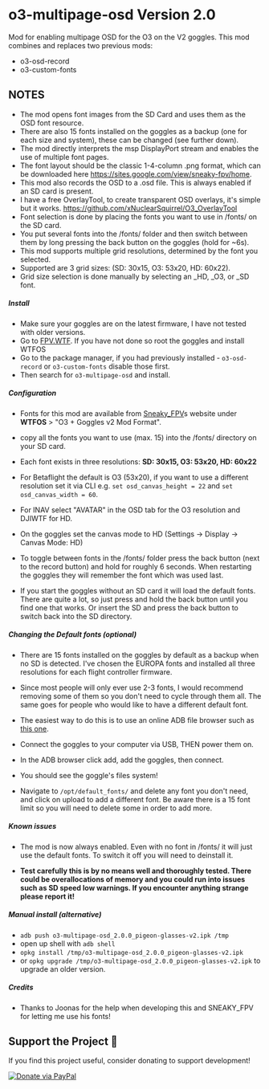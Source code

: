 # o3-multipage-osd Version 2.0
Mod for enabling multipage OSD for the O3 on the V2 goggles.
This mod combines and replaces two previous mods:
- o3-osd-record
- o3-custom-fonts

## NOTES
- The mod opens font images from the SD Card and uses them as the OSD font resource.
- There are also 15 fonts installed on the goggles as a backup (one for each size and system), these can be changed (see further down).
- The mod directly interprets the msp DisplayPort stream and enables the use of multiple font pages.
- The font layout should be the classic 1-4-column .png format, which can be downloaded here https://sites.google.com/view/sneaky-fpv/home.
- This mod also records the OSD to a .osd file. This is always enabled if an SD card is present.
- I have a free OverlayTool, to create transparent OSD overlays, it's simple but it works. https://github.com/xNuclearSquirrel/O3_OverlayTool
- Font selection is done by placing the fonts you want to use in /fonts/ on the SD card.
- You put several fonts into the /fonts/ folder and then switch between them by long pressing the back button on the goggles (hold for ~6s).
- This mod supports multiple grid resolutions, determined by the font you selected.
- Supported are 3 grid sizes: (SD: 30x15, O3: 53x20, HD: 60x22).
- Grid size selection is done manually by selecting an _HD, _O3, or _SD font.


##### Install
- Make sure your goggles are on the latest firmware, I have not tested with older versions.
- Go to [FPV.WTF](https://fpv.wtf/). If you have not done so root the goggles and install WTFOS
- Go to the package manager, if you had previously installed - `o3-osd-record` or  `o3-custom-fonts` disable those first.
- Then search for `o3-multipage-osd` and install.


##### Configuration
- Fonts for this mod are available from [Sneaky_FPV](https://sites.google.com/view/sneaky-fpv/home)s website under **WTFOS** > "O3 + Goggles v2 Mod Format".
- copy all the fonts you want to use (max. 15) into the /fonts/ directory on your SD card.
- Each font exists in three resolutions:
      **SD: 30x15, O3: 53x20, HD: 60x22**
   
- For Betaflight the default is O3 (53x20), if you want to use a different resolution set it via CLI e.g. `set osd_canvas_height = 22` and `set osd_canvas_width = 60`.
- For INAV select "AVATAR" in the OSD tab for the O3 resolution and DJIWTF for HD.
- On the goggles set the canvas mode to HD (Settings -> Display -> Canvas Mode: HD)
- To toggle between fonts in the /fonts/ folder press the back button (next to the record button) and hold for roughly 6 seconds. When restarting the goggles they will remember the font which was used last.
- If you start the goggles without an SD card it will load the default fonts. There are quite a lot, so just press and hold the back button until you find one that works. Or insert the SD and press the back button to switch back into the SD directory.

##### Changing the Default fonts (optional)
- There are 15 fonts installed on the goggles by default as a backup when no SD is detected. I've chosen the EUROPA fonts and installed all three resolutions for each flight controller firmware.
- Since most people will only ever use 2-3 fonts, I would recommend removing some of them so you don't need to cycle through them all. The same goes for people who would like to have a different default font.

- The easiest way to do this is to use an online ADB file browser such as [this one](https://app.webadb.com/file-manager).
- Connect the goggles to your computer via USB, THEN power them on.
- In the ADB browser click add, add the goggles, then connect.
- You should see the goggle's files system!
- Navigate to `/opt/default_fonts/` and delete any font you don't need, and click on upload to add a different font. Be aware there is a 15 font limit so you will need to delete some in order to add more.

##### Known issues
- The mod is now always enabled. Even with no font in /fonts/ it will just use the default fonts. To switch it off you will need to deinstall it.

- **Test carefully this is by no means well and thoroughly tested. There could be overallocations of memory and you could run into issues such as SD speed low warnings. If you encounter anything strange please report it!**

##### Manual install (alternative)
- `adb push o3-multipage-osd_2.0.0_pigeon-glasses-v2.ipk /tmp`
- open up shell with `adb shell`
- `opkg install /tmp/o3-multipage-osd_2.0.0_pigeon-glasses-v2.ipk`
- or `opkg upgrade /tmp/o3-multipage-osd_2.0.0_pigeon-glasses-v2.ipk` to upgrade an older version.

##### Credits
- Thanks to Joonas for the help when developing this and SNEAKY_FPV for letting me use his fonts!


## Support the Project 💖
If you find this project useful, consider donating to support development!

[![Donate via PayPal](https://img.shields.io/badge/Donate-PayPal-blue.svg)](https://www.paypal.com/donate/?hosted_button_id=BSA49E6J5DLM4)

